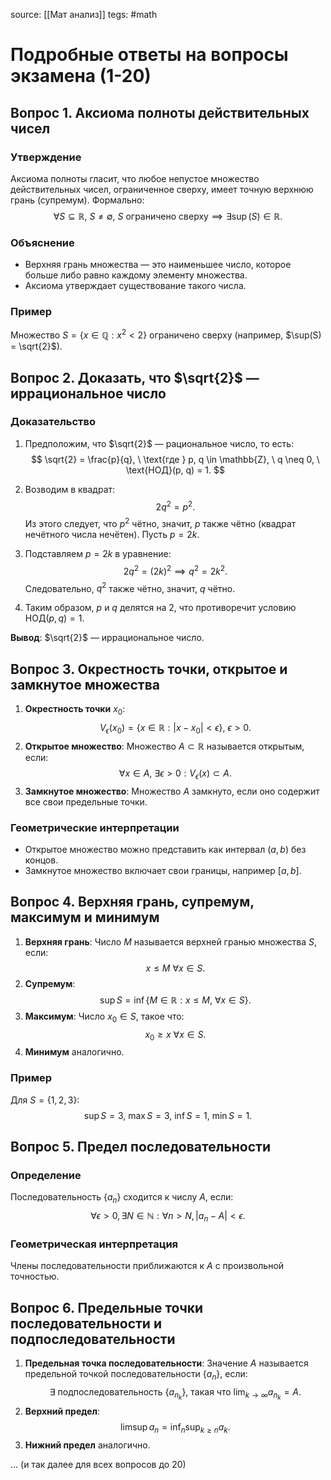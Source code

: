 source: [[Мат анализ]]
tegs: #math 
# Подробные ответы на вопросы экзамена (1-20)

## Вопрос 1. Аксиома полноты действительных чисел
### Утверждение
Аксиома полноты гласит, что любое непустое множество действительных чисел, ограниченное сверху, имеет точную верхнюю грань (супремум). Формально:
$$
\forall S \subseteq \mathbb{R}, \ S \neq \emptyset, \ S \text{ ограничено сверху} \implies \exists \sup(S) \in \mathbb{R}.
$$

### Объяснение
- Верхняя грань множества — это наименьшее число, которое больше либо равно каждому элементу множества.
- Аксиома утверждает существование такого числа.

### Пример
Множество $S = \{x \in \mathbb{Q} : x^2 < 2\}$ ограничено сверху (например, $\sup(S) = \sqrt{2}$).

## Вопрос 2. Доказать, что $\sqrt{2}$ — иррациональное число
### Доказательство
1. Предположим, что $\sqrt{2}$ — рациональное число, то есть:
$$
\sqrt{2} = \frac{p}{q}, \ \text{где } p, q \in \mathbb{Z}, \ q \neq 0, \ \text{НОД}(p, q) = 1.
$$
2. Возводим в квадрат:
$$
2q^2 = p^2.
$$
Из этого следует, что $p^2$ чётно, значит, $p$ также чётно (квадрат нечётного числа нечётен). Пусть $p = 2k$.

3. Подставляем $p = 2k$ в уравнение:
$$
2q^2 = (2k)^2 \implies q^2 = 2k^2.
$$
Следовательно, $q^2$ также чётно, значит, $q$ чётно.

4. Таким образом, $p$ и $q$ делятся на $2$, что противоречит условию $\text{НОД}(p, q) = 1$.

**Вывод**: $\sqrt{2}$ — иррациональное число.

## Вопрос 3. Окрестность точки, открытое и замкнутое множества
1. **Окрестность точки** $x_0$:
$$
V_{\epsilon}(x_0) = \{x \in \mathbb{R} : |x - x_0| < \epsilon\}, \ \epsilon > 0.
$$
2. **Открытое множество**:
Множество $A \subset \mathbb{R}$ называется открытым, если:
$$
\forall x \in A, \ \exists \epsilon > 0: V_{\epsilon}(x) \subset A.
$$
3. **Замкнутое множество**:
Множество $A$ замкнуто, если оно содержит все свои предельные точки.

### Геометрические интерпретации
- Открытое множество можно представить как интервал $(a, b)$ без концов.
- Замкнутое множество включает свои границы, например $[a, b]$.

## Вопрос 4. Верхняя грань, супремум, максимум и минимум
1. **Верхняя грань**:
Число $M$ называется верхней гранью множества $S$, если:
$$
x \leq M \ \forall x \in S.
$$
2. **Супремум**:
$$
\sup S = \inf\{M \in \mathbb{R} : x \leq M, \ \forall x \in S\}.
$$
3. **Максимум**:
Число $x_0 \in S$, такое что:
$$
x_0 \geq x \ \forall x \in S.
$$
4. **Минимум** аналогично.

### Пример
Для $S = \{1, 2, 3\}$:
$$
\sup S = 3, \ \max S = 3, \ \inf S = 1, \ \min S = 1.
$$

## Вопрос 5. Предел последовательности
### Определение
Последовательность $\{a_n\}$ сходится к числу $A$, если:
$$
\forall \epsilon > 0, \exists N \in \mathbb{N}: \forall n > N, |a_n - A| < \epsilon.
$$

### Геометрическая интерпретация
Члены последовательности приближаются к $A$ с произвольной точностью.

## Вопрос 6. Предельные точки последовательности и подпоследовательности
1. **Предельная точка последовательности**:
Значение $A$ называется предельной точкой последовательности $\{a_n\}$, если:
$$
\exists \text{ подпоследовательность } \{a_{n_k}\}, \ \text{такая что } \lim_{k \to \infty} a_{n_k} = A.
$$
2. **Верхний предел**:
$$
\limsup a_n = \inf_{n} \sup_{k \geq n} a_k.
$$
3. **Нижний предел** аналогично.

... (и так далее для всех вопросов до 20)
